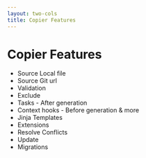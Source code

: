 ```yaml
---
layout: two-cols
title: Copier Features
---
```


# Copier Features

<v-clicks depth="2">

* Source Local file
* Source Git url
* Validation
* Exclude
* Tasks - After generation
* Context hooks - Before generation & more
* Jinja Templates
* Extensions
* Resolve Conflicts
* Update
* Migrations

</v-clicks>

<!-- 
context hooks 

allowing template writers to update the context used to render templates, in order to add, modify or remove items of the context.

 -->